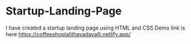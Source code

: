 # Startup-Landing-Page
I have created a startup landing page using HTML and CSS
Demo link is here
https://coffeeshoplalithavadavalli.netlify.app/
